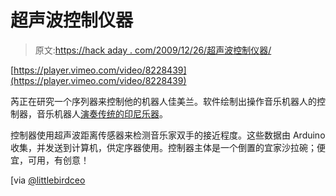 # 超声波控制仪器

> 原文:[https://hack aday . com/2009/12/26/超声波控制仪器/](https://hackaday.com/2009/12/26/ultrasonically-controlled-instrument/)

[https://player.vimeo.com/video/8228439](https://player.vimeo.com/video/8228439)

芮正在研究一个序列器来控制他的机器人佳美兰。软件绘制出操作音乐机器人的控制器，音乐机器人[演奏传统的](http://www.vimeo.com/8228439)[印尼乐器](http://en.wikipedia.org/wiki/Gamelan)。

控制器使用超声波距离传感器来检测音乐家双手的接近程度。这些数据由 Arduino 收集，并发送到计算机，供定序器使用。控制器主体是一个倒置的宜家沙拉碗；便宜，可用，有创意！

[via [@littlebirdceo](http://post.ly/FafM)